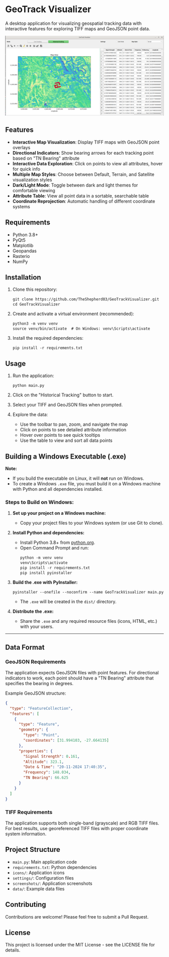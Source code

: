 # GeoTrack Visualizer

A desktop application for visualizing geospatial tracking data with interactive features for exploring TIFF maps and GeoJSON point data.

![GeoTrack Visualizer Screenshot](screenshots/geoTrackVisualizer.png)

## Features

- **Interactive Map Visualization**: Display TIFF maps with GeoJSON point overlays
- **Directional Indicators**: Show bearing arrows for each tracking point based on "TN Bearing" attribute
- **Interactive Data Exploration**: Click on points to view all attributes, hover for quick info
- **Multiple Map Styles**: Choose between Default, Terrain, and Satellite visualization styles
- **Dark/Light Mode**: Toggle between dark and light themes for comfortable viewing
- **Attribute Table**: View all point data in a sortable, searchable table
- **Coordinate Reprojection**: Automatic handling of different coordinate systems

## Requirements

- Python 3.8+
- PyQt5
- Matplotlib
- Geopandas
- Rasterio
- NumPy

## Installation

1. Clone this repository:
      ```
   git clone https://github.com/TheShepherd03/GeoTrackVisualizer.git
   cd GeoTrackVisualizer
   ```

2. Create and activate a virtual environment (recommended):
   ```
   python3 -m venv venv
   source venv/bin/activate  # On Windows: venv\Scripts\activate
   ```

3. Install the required dependencies:
   ```
   pip install -r requirements.txt
   ```

## Usage

1. Run the application:
   ```
   python main.py
   ```

2. Click on the "Historical Tracking" button to start.

3. Select your TIFF and GeoJSON files when prompted.

4. Explore the data:
   - Use the toolbar to pan, zoom, and navigate the map
   - Click on points to see detailed attribute information
   - Hover over points to see quick tooltips
   - Use the table to view and sort all data points

## Building a Windows Executable (.exe)

**Note:**
- If you build the executable on Linux, it will **not** run on Windows.
- To create a Windows `.exe` file, you must build it on a Windows machine with Python and all dependencies installed.

### Steps to Build on Windows:

1. **Set up your project on a Windows machine:**
   - Copy your project files to your Windows system (or use Git to clone).

2. **Install Python and dependencies:**
   - Install Python 3.8+ from [python.org](https://www.python.org/downloads/).
   - Open Command Prompt and run:
     ```
     python -m venv venv
     venv\Scripts\activate
     pip install -r requirements.txt
     pip install pyinstaller
     ```

3. **Build the .exe with PyInstaller:**
   ```
   pyinstaller --onefile --noconfirm --name GeoTrackVisualizer main.py
   ```
   - The `.exe` will be created in the `dist/` directory.

4. **Distribute the .exe:**
   - Share the `.exe` and any required resource files (icons, HTML, etc.) with your users.

---

## Data Format

### GeoJSON Requirements
The application expects GeoJSON files with point features. For directional indicators to work, each point should have a "TN Bearing" attribute that specifies the bearing in degrees.

Example GeoJSON structure:
```json
{
  "type": "FeatureCollection",
  "features": [
    {
      "type": "Feature",
      "geometry": {
        "type": "Point",
        "coordinates": [31.994103, -27.664135]
      },
      "properties": {
        "Signal Strength": 0.161,
        "Altitude": 323.1,
        "Date & Time": "20-11-2024 17:40:35",
        "Frequency": 148.034,
        "TN Bearing": 66.625
      }
    }
  ]
}
```

### TIFF Requirements
The application supports both single-band (grayscale) and RGB TIFF files. For best results, use georeferenced TIFF files with proper coordinate system information.

## Project Structure

- `main.py`: Main application code
- `requirements.txt`: Python dependencies
- `icons/`: Application icons
- `settings/`: Configuration files
- `screenshots/`: Application screenshots
- `data/`: Example data files

## Contributing

Contributions are welcome! Please feel free to submit a Pull Request.

## License

This project is licensed under the MIT License - see the LICENSE file for details.
